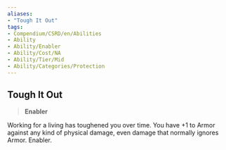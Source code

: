 ```yaml
---
aliases:
- "Tough It Out"
tags:
- Compendium/CSRD/en/Abilities
- Ability
- Ability/Enabler
- Ability/Cost/NA
- Ability/Tier/Mid
- Ability/Categories/Protection
---
```


  
## Tough It Out  
>**Enabler**
  
Working for a living has toughened you over time. You have +1 to Armor against any kind of physical damage, even damage that normally ignores Armor. Enabler.